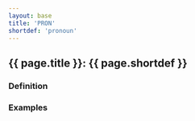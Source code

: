 ```yaml
---
layout: base
title: 'PRON'
shortdef: 'pronoun'
---
```


## {{ page.title }}: {{ page.shortdef }}

### Definition

### Examples
